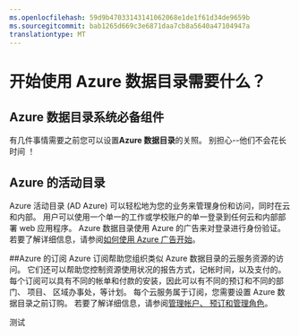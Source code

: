 ```yaml
---
ms.openlocfilehash: 59d9b47033143141062068e1de1f61d34de9659b
ms.sourcegitcommit: bab1265d669c3e6871daa7cb8a5640a47104947a
translationtype: MT
---
```

<properties
   pageTitle="Azure 数据目录系统必备组件"
   description="开始使用 Azure 数据目录需要什么？"
   services="data-catalog"
   documentationCenter=""
   authors="dvana"
   manager="mblythe"
   editor=""
   tags=""/>
<tags
   ms.service="data-catalog"
   ms.devlang="NA"
   ms.topic="article"
   ms.tgt_pltfrm="NA"
   ms.workload="data-catalog"
   ms.date="07/13/2015"
   ms.author="derrickv"/>

# 开始使用 Azure 数据目录需要什么？

## Azure 数据目录系统必备组件

有几件事情需要之前您可以设置**Azure 数据目录**的关照。 别担心--他们不会花长时间 ！

## Azure 的活动目录

Azure 活动目录 (AD Azure) 可以轻松地为您的业务来管理身份和访问，同时在云和内部。 用户可以使用一个单一的工作或学校账户的单一登录到任何云和内部部署 web 应用程序。 Azure 数据目录使用 Azure 的广告来对登录进行身份验证。 若要了解详细信息，请参阅[如何使用 Azure 广告开始](active-directory-get-started.md)。

##Azure 的订阅
Azure 订阅帮助您组织类似 Azure 数据目录的云服务资源的访问。 它们还可以帮助您控制资源使用状况的报告方式，记帐时间，以及支付的。 每个订阅可以具有不同的帐单和付款的安装，因此可以有不同的预订和不同的部门、 项目、 区域办事处，等计划。 每个云服务属于订阅，您需要设置 Azure 数据目录之前订购。 若要了解详细信息，请参阅[管理帐户、 预订和管理角色](https://msdn.microsoft.com/library/azure/hh531793.aspx)。



测试
